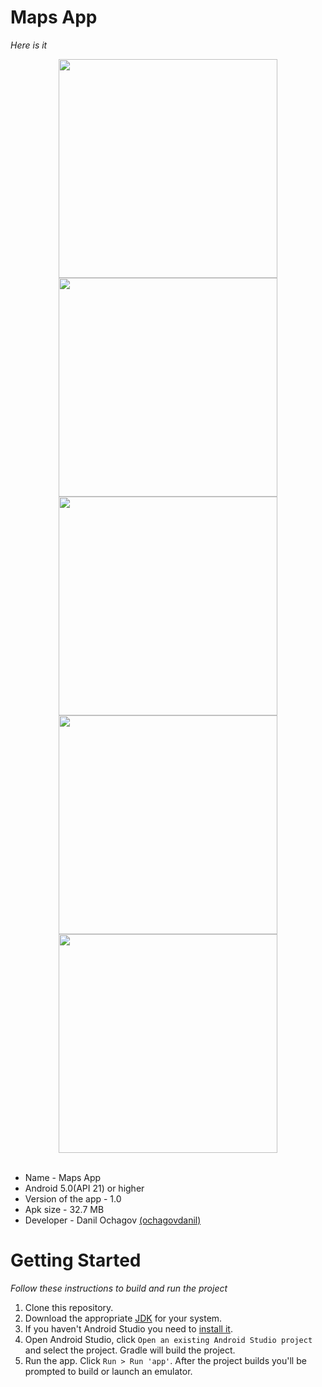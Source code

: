 # Maps App
_Here is it_

<div align="center">
  <img src="screenshots/screenshot_1.png" width="350px" />
  <img src="screenshots/screenshot_2.png" width="350px" />
  <img src="screenshots/screenshot_3.png" width="350px" />
  <img src="screenshots/screenshot_4.png" width="350px" />
  <img src="screenshots/screenshot_5.png" width="350px" />
</div> <br />

 * Name - Maps App
 * Android 5.0(API 21) or higher
 * Version of the app - 1.0
 * Apk size - 32.7 MB
 * Developer - Danil Ochagov [(ochagovdanil)](https://github.com/ochagovdanil)

# Getting Started
_Follow these instructions to build and run the project_

 1. Clone this repository.
 2. Download the appropriate [JDK](https://www.oracle.com/technetwork/java/javase/downloads/index.html) for your system.
 3. If you haven't Android Studio you need to [install it](https://developer.android.com/studio/).
 4. Open Android Studio, click `Open an existing Android Studio project` and select the project. Gradle will build the project.
 5. Run the app. Click `Run > Run 'app'`. After the project builds you'll be prompted to build or launch an emulator.
